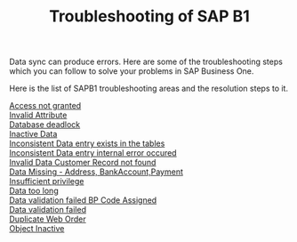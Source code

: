﻿---
title: "Troubleshooting of SAP B1"
toc: true
tag: developers
category: "Connectors"
menus: 
    sapb1connector:
        title: "Troubleshooting of SAP B1"
        weight: 12
        icon: fa fa-file-word-o
        identifier: sapb1troubleshooting
---
Data sync can produce errors. Here are some of the troubleshooting steps which you can follow 
to solve your problems in SAP Business One.

Here is the list of SAPB1 troubleshooting areas and the resolution steps to it.

[Access not granted](/connectors/accessnot-granted/)  
[Invalid Attribute](/connectors/column-not-valid/)  
[Database deadlock](/connectors/database-deadlock/)  
[Inactive Data](/connectors/data-inactive/)  
[Inconsistent Data entry exists in the tables](/connectors/data-inconsistency/)  
[Inconsistent Data entry internal error occured](/connectors/data-inconsistency-internal-error/)  
[Invalid Data Customer Record not found](/connectors/data-invalid-customer-record-notfound/)  
[Data Missing - Address, BankAccount,Payment](/connectors/data-missing-value/)  
[Insufficient privilege](/connectors/datarelation-insufficient/)  
[Data too long](/connectors/data-too-long/)  
[Data validation failed BP Code Assigned](/connectors/datavalidation-failed-businesspartnercode-assigned/)  
[Data validation failed](/connectors/datavalidation-failed/)  
[Duplicate Web Order](/connectors/duplicate-data/)  
[Object Inactive](/connectors/data-inactive/)  